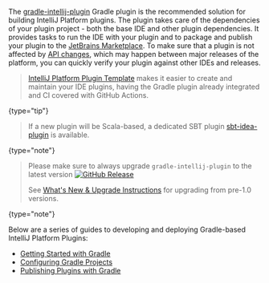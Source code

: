 [//]: # (title: Building Plugins with Gradle)

<!-- Copyright 2000-2022 JetBrains s.r.o. and other contributors. Use of this source code is governed by the Apache 2.0 license that can be found in the LICENSE file. -->

The [gradle-intellij-plugin](https://github.com/JetBrains/gradle-intellij-plugin) Gradle plugin is the recommended solution for building IntelliJ Platform plugins.
The plugin takes care of the dependencies of your plugin project - both the base IDE and other plugin dependencies.
It provides tasks to run the IDE with your plugin and to package and publish your plugin to the [JetBrains Marketplace](https://plugins.jetbrains.com).
To make sure that a plugin is not affected by [API changes](api_changes_list.md), which may happen between major releases of the platform, you can quickly verify your plugin against other IDEs and releases.

> [IntelliJ Platform Plugin Template](github_template.md) makes it easier to create and maintain your IDE plugins, having the Gradle plugin already integrated and CI covered with GitHub Actions.
>
{type="tip"}

> If a new plugin will be Scala-based, a dedicated SBT plugin [sbt-idea-plugin](https://github.com/JetBrains/sbt-idea-plugin) is available.
>
{type="note"}


> Please make sure to always upgrade `gradle-intellij-plugin` to the latest version [![GitHub Release](https://img.shields.io/github/release/jetbrains/gradle-intellij-plugin.svg?style=flat-square)](https://github.com/jetbrains/gradle-intellij-plugin/releases)
>
> See [What's New & Upgrade Instructions](https://lp.jetbrains.com/gradle-intellij-plugin) for upgrading from pre-1.0 versions.
>
{type="note"}

Below are a series of guides to developing and deploying Gradle-based IntelliJ Platform Plugins:

* [Getting Started with Gradle](gradle_prerequisites.md)
* [Configuring Gradle Projects](gradle_guide.md)
* [Publishing Plugins with Gradle](deployment.md)
